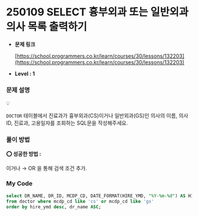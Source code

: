 # 250109 SELECT 흉부외과 또는 일반외과 의사 목록 출력하기

- **문제 링크**
    
    [https://school.programmers.co.kr/learn/courses/30/lessons/132203](https://school.programmers.co.kr/learn/courses/30/lessons/132203)
    
- **Level : 1**

### 문제 설명

<aside>
💡

`DOCTOR` 테이블에서 진료과가 흉부외과(CS)이거나 일반외과(GS)인 의사의 이름, 의사ID, 진료과, 고용일자를 조회하는 SQL문을 작성해주세요. 

</aside>

### 풀이 방법

<aside>

**⭕ 성공한 방법 :** 

이거나 → OR 을 통해 검색 조건 추가.

</aside>

### My Code

```sql
select DR_NAME, DR_ID, MCDP_CD, DATE_FORMAT(HIRE_YMD, "%Y-%m-%d") AS HIRE_YMD  
from doctor where mcdp_cd like 'cs' or mcdp_cd like 'gs' 
order by hire_ymd desc, dr_name ASC;
```